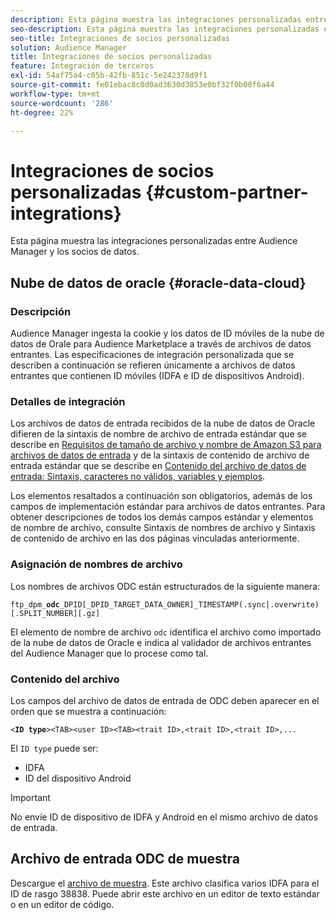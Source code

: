```yaml
---
description: Esta página muestra las integraciones personalizadas entre Audience Manager y los socios de datos.
seo-description: Esta página muestra las integraciones personalizadas entre Audience Manager y los socios de datos.
seo-title: Integraciones de socios personalizadas
solution: Audience Manager
title: Integraciones de socios personalizadas
feature: Integración de terceros
exl-id: 54af75a4-c05b-42fb-851c-5e242378d9f1
source-git-commit: fe01ebac8c0d0ad3630d3853e0bf32f0b00f6a44
workflow-type: tm+mt
source-wordcount: '286'
ht-degree: 22%

---
```


# Integraciones de socios personalizadas {#custom-partner-integrations}

Esta página muestra las integraciones personalizadas entre Audience Manager y los socios de datos.

## Nube de datos de oracle {#oracle-data-cloud}

### Descripción

Audience Manager ingesta la cookie y los datos de ID móviles de la nube de datos de Orale para Audience Marketplace a través de archivos de datos entrantes. Las especificaciones de integración personalizada que se describen a continuación se refieren únicamente a archivos de datos entrantes que contienen ID móviles (IDFA e ID de dispositivos Android).

### Detalles de integración

Los archivos de datos de entrada recibidos de la nube de datos de Oracle difieren de la sintaxis de nombre de archivo de entrada estándar que se describe en [Requisitos de tamaño de archivo y nombre de Amazon S3 para archivos de datos de entrada](/help/using/integration/sending-audience-data/batch-data-transfer-explained/inbound-s3-filenames.md) y de la sintaxis de contenido de archivo de entrada estándar que se describe en [Contenido del archivo de datos de entrada: Sintaxis, caracteres no válidos, variables y ejemplos](/help/using/integration/sending-audience-data/batch-data-transfer-explained/inbound-file-contents.md).

Los elementos resaltados a continuación son obligatorios, además de los campos de implementación estándar para archivos de datos entrantes. Para obtener descripciones de todos los demás campos estándar y elementos de nombre de archivo, consulte Sintaxis de nombres de archivo y Sintaxis de contenido de archivo en las dos páginas vinculadas anteriormente.

### Asignación de nombres de archivo

Los nombres de archivos ODC están estructurados de la siguiente manera:

`ftp_dpm_`**`odc`**`_DPID[_DPID_TARGET_DATA_OWNER]_TIMESTAMP(.sync|.overwrite)[.SPLIT_NUMBER][.gz]`

El elemento de nombre de archivo `odc` identifica el archivo como importado de la nube de datos de Oracle e indica al validador de archivos entrantes del Audience Manager que lo procese como tal.

### Contenido del archivo

Los campos del archivo de datos de entrada de ODC deben aparecer en el orden que se muestra a continuación:

`<`**`ID type`**`><TAB><user ID><TAB><trait ID>,<trait ID>,<trait ID>,...`

El `ID type` puede ser:

* IDFA
* ID del dispositivo Android

>[!IMPORTANT]
>
>No envíe ID de dispositivo de IDFA y Android en el mismo archivo de datos de entrada.

## Archivo de entrada ODC de muestra

Descargue el [archivo de muestra](/help/using/integration/assets/ftp_dpm_odc_12345_1556223815.sync). Este archivo clasifica varios IDFA para el ID de rasgo 38838. Puede abrir este archivo en un editor de texto estándar o en un editor de código.
